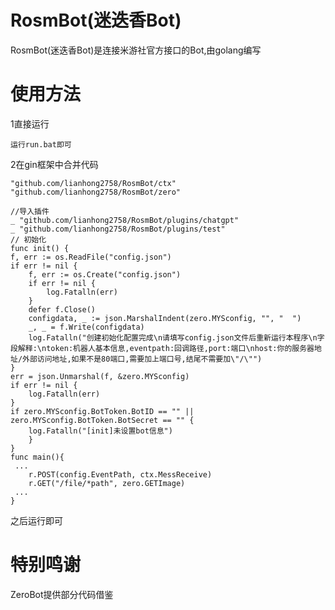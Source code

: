 # RosmBot(迷迭香Bot)
RosmBot(迷迭香Bot)是连接米游社官方接口的Bot,由golang编写
# 使用方法

1直接运行

	运行run.bat即可

2在gin框架中合并代码

  	"github.com/lianhong2758/RosmBot/ctx"
	"github.com/lianhong2758/RosmBot/zero"

	//导入插件
	_ "github.com/lianhong2758/RosmBot/plugins/chatgpt"
	_ "github.com/lianhong2758/RosmBot/plugins/test"
	// 初始化
	func init() {
	f, err := os.ReadFile("config.json")
	if err != nil {
		f, err := os.Create("config.json")
		if err != nil {
			log.Fatalln(err)
		}
		defer f.Close()
		configdata, _ := json.MarshalIndent(zero.MYSconfig, "", "  ")
		_, _ = f.Write(configdata)
		log.Fatalln("创建初始化配置完成\n请填写config.json文件后重新运行本程序\n字段解释:\ntoken:机器人基本信息,eventpath:回调路径,port:端口\nhost:你的服务器地址/外部访问地址,如果不是80端口,需要加上端口号,结尾不需要加\"/\"")
	}
	err = json.Unmarshal(f, &zero.MYSconfig)
	if err != nil {
		log.Fatalln(err)
	}
	if zero.MYSconfig.BotToken.BotID == "" || zero.MYSconfig.BotToken.BotSecret == "" {
		log.Fatalln("[init]未设置bot信息")
		}
	}
    func main(){
     ...
        r.POST(config.EventPath, ctx.MessReceive)
		r.GET("/file/*path", zero.GETImage)
     ...
    }

之后运行即可

# 特别鸣谢
ZeroBot提供部分代码借鉴